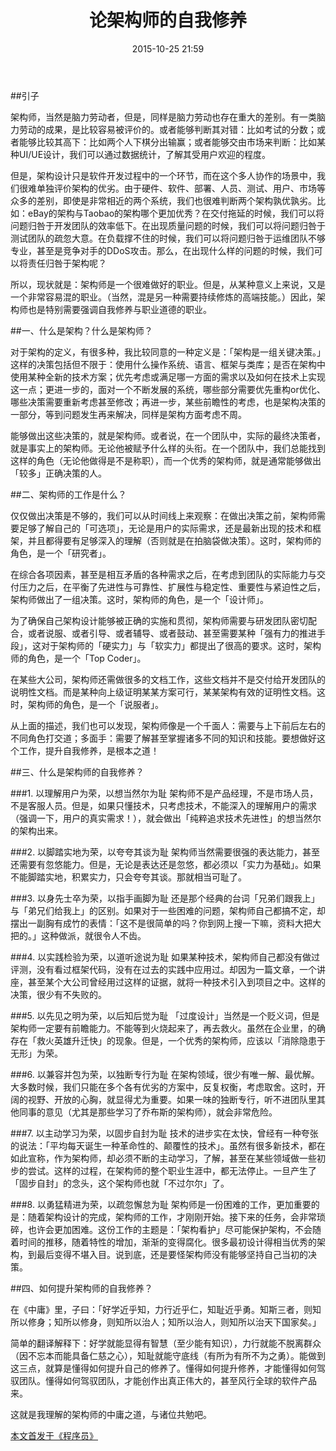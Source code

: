 ﻿---
layout: post
title:  "论架构师的自我修养"
date:   2015-10-25 21:59
categories: Thinking IT
tags: Essay
---

##引子

架构师，当然是脑力劳动者，但是，同样是脑力劳动也存在重大的差别。有一类脑力劳动的成果，是比较容易被评价的。或者能够判断其对错：比如考试的分数；或者能够比较其高下：比如两个人下棋分出输赢；或者能够交由市场来判断：比如某种UI/UE设计，我们可以通过数据统计，了解其受用户欢迎的程度。

但是，架构设计只是软件开发过程中的一个环节，而在这个多人协作的场景中，我们很难单独评价架构的优劣。由于硬件、软件、部署、人员、测试、用户、市场等众多的差别，即使是非常相近的两个系统，我们也很难判断两个架构孰优孰劣。比如：eBay的架构与Taobao的架构哪个更加优秀？在交付拖延的时候，我们可以将问题归咎于开发团队的效率低下。在出现质量问题的时候，我们可以将问题归咎于测试团队的疏忽大意。在负载撑不住的时候，我们可以将问题归咎于运维团队不够专业，甚至是竞争对手的DDoS攻击。那么，在出现什么样的问题的时候，我们可以将责任归咎于架构呢？

所以，现状就是：架构师是一个很难做好的职业。但是，从某种意义上来说，又是一个非常容易混的职业。（当然，混是另一种需要持续修炼的高端技能。）因此，架构师也是特别需要强调自我修养与职业道德的职业。

##一、什么是架构？什么是架构师？

对于架构的定义，有很多种，我比较同意的一种定义是：「架构是一组关键决策。」这样的决策包括但不限于：使用什么操作系统、语言、框架与类库；是否在架构中使用某种全新的技术方案；优先考虑或满足哪一方面的需求以及如何在技术上实现这一点；更进一步的，面对一个不断发展的系统，哪些部分需要优先重构or优化、哪些决策需要重新考虑甚至修改；再进一步，某些前瞻性的考虑，也是架构决策的一部分，等到问题发生再来解决，同样是架构方面考虑不周。

能够做出这些决策的，就是架构师。或者说，在一个团队中，实际的最终决策者，就是事实上的架构师。无论他被赋予什么样的头衔。在一个团队中，我们总能找到这样的角色（无论他做得是不是称职），而一个优秀的架构师，就是通常能够做出「较多」正确决策的人。

##二、架构师的工作是什么？

仅仅做出决策是不够的，我们可以从时间线上来观察：在做出决策之前，架构师需要足够了解自己的「可选项」，无论是用户的实际需求，还是最新出现的技术和框架，并且都得要有足够深入的理解（否则就是在拍脑袋做决策）。这时，架构师的角色，是一个「研究者」。

在综合各项因素，甚至是相互矛盾的各种需求之后，在考虑到团队的实际能力与交付压力之后，在平衡了先进性与可靠性、扩展性与稳定性、重要性与紧迫性之后，架构师做出了一组决策。这时，架构师的角色，是一个「设计师」。

为了确保自己架构设计能够被正确的实施和贯彻，架构师需要与研发团队密切配合，或者说服、或者引导、或者辅导、或者鼓动、甚至需要某种「强有力的推进手段」，这对于架构师的「硬实力」与「软实力」都提出了很高的要求。这时，架构师的角色，是一个「Top Coder」。

在某些大公司，架构师还需做很多的文档工作，这些文档并不是交付给开发团队的说明性文档。而是某种向上级证明某某方案可行，某某架构有效的证明性文档。这时，架构师的角色，是一个「说服者」。

从上面的描述，我们也可以发现，架构师像是一个千面人：需要与上下前后左右的不同角色打交道；多面手：需要了解甚至掌握诸多不同的知识和技能。要想做好这个工作，提升自我修养，是根本之道！

##三、什么是架构师的自我修养？

###1. 以理解用户为荣，以想当然尔为耻
架构师不是产品经理，不是市场人员，不是客服人员。但是，如果只懂技术，只考虑技术，不能深入的理解用户的需求（强调一下，用户的真实需求！），就会做出「纯粹追求技术先进性」的想当然尔的架构出来。

###2. 以脚踏实地为荣，以夸夸其谈为耻
架构师当然需要很强的表达能力，甚至还需要有忽悠能力。但是，无论是表达还是忽悠，都必须以「实力为基础」。如果不能脚踏实地，积累实力，只会夸夸其谈。那就相当可耻了。

###3. 以身先士卒为荣，以指手画脚为耻
还是那个经典的台词「兄弟们跟我上」与「弟兄们给我上」的区别。如果对于一些困难的问题，架构师自己都搞不定，却摆出一副胸有成竹的表情：「这不是很简单的吗？你到网上搜一下嘛，资料大把大把的。」这种做派，就很令人不齿。

###4. 以实践检验为荣，以道听途说为耻
如果某种技术，架构师自己都没有做过评测，没有看过框架代码，没有在过去的实践中应用过。却因为一篇文章，一个讲座，甚至某个大公司曾经用过这样的证据，就将一种技术引入到项目之中。这样的决策，很少有不失败的。

###5. 以先见之明为荣，以后知后觉为耻
「过度设计」当然是一个贬义词，但是架构师一定要有前瞻能力。不能等到火烧起来了，再去救火。虽然在企业里，的确存在「救火英雄升迁快」的现象。但是，一个优秀的架构师，应该以「消除隐患于无形」为荣。

###6. 以兼容并包为荣，以独断专行为耻
在架构领域，很少有唯一解、最优解。大多数时候，我们只能在多个各有优劣的方案中，反复权衡，考虑取舍。这时，开阔的视野、开放的心胸，就显得尤为重要。如果一味的独断专行，听不进团队里其他同事的意见（尤其是那些学习了乔布斯的架构师），就会非常危险。

###7. 以主动学习为荣，以固步自封为耻
技术的进步实在太快，曾经有一种夸张的说法：「平均每天诞生一种革命性的、颠覆性的技术」。虽然有很多新技术，都在如此宣称，作为架构师，却必须不断的主动学习，了解，甚至在某些领域做一些初步的尝试。这样的过程，在架构师的整个职业生涯中，都无法停止。一旦产生了「固步自封」的念头，这个架构师也就「不过尔尔」了。

###8. 以勇猛精进为荣，以疏忽懈怠为耻
架构师是一份困难的工作，更加重要的是：随着架构设计的完成，架构师的工作，才刚刚开始。接下来的任务，会非常琐碎，也许会更加困难。这份工作的主题是：「架构看护」尽可能保护架构，不会随着时间的推移，随着特性的增加，渐渐的变得腐化。很多最初设计得相当优秀的架构，到最后变得不堪入目。说到底，还是要怪架构师没有能够坚持自己当初的决策。

##四、如何提升架构师的自我修养？

在《中庸》里，子曰：「好学近乎知，力行近乎仁，知耻近乎勇。知斯三者，则知所以修身；知所以修身，则知所以治人；知所以治人，则知所以治天下国家矣。」

简单的翻译解释下：好学就能显得有智慧（至少能有知识），力行就能不脱离群众（因不忘本而能具备仁慈之心），知耻就能守底线（有所为有所不为之勇）。能做到这三点，就算是懂得如何提升自己的修养了。懂得如何提升修养，才能懂得如何驾驭团队。懂得如何驾驭团队，才能创作出真正伟大的，甚至风行全球的软件产品来。

这就是我理解的架构师的中庸之道，与诸位共勉吧。

[本文首发于《程序员》](http://www.csdn.net/article/2015-10-25/2826034)